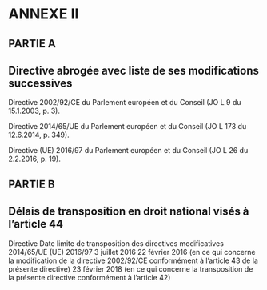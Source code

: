# ANNEXE II

## PARTIE A

## Directive abrogée avec liste de ses modifications successives

Directive 2002/92/CE du Parlement européen et du Conseil (JO L 9 du 15.1.2003, p. 3).

Directive 2014/65/UE du Parlement européen et du Conseil (JO L 173 du 12.6.2014, p. 349).

Directive (UE) 2016/97 du Parlement européen et du Conseil (JO L 26 du 2.2.2016, p. 19).

## PARTIE B

## Délais de transposition en droit national visés à l’article 44

Directive Date limite de transposition des directives modificatives 2014/65/UE (UE) 2016/97 3 juillet 2016 22 février 2016 (en ce qui concerne la modification de la directive 2002/92/CE conformément à l’article 43 de la présente directive) 23 février 2018 (en ce qui concerne la transposition de la présente directive conformément à l’article 42)

